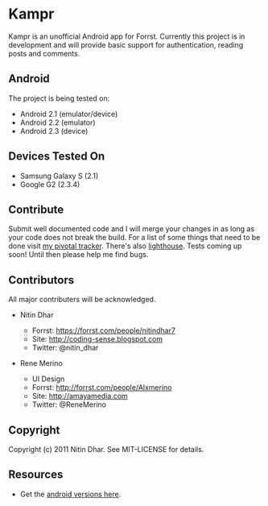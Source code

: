 Kampr
=====
Kampr is an unofficial Android app for Forrst. Currently this project is in development and will provide basic support for authentication, reading posts and comments.

Android
-------
The project is being tested on:

* Android 2.1 (emulator/device)
* Android 2.2 (emulator)
* Android 2.3 (device)

Devices Tested On
-----------------

* Samsung Galaxy S (2.1)
* Google G2 (2.3.4)

Contribute
------------
Submit well documented code and I will merge your changes in
as long as your code does not break the build. For a list of some things that need
to be done visit [my pivotal tracker](https://www.pivotaltracker.com/projects/413087).
There's also [lighthouse](http://kampr.lighthouseapp.com/projects/87297/home).
Tests coming up soon! Until then please help me find bugs.
 
Contributors
------------
All major contributers will be acknowledged.

- Nitin Dhar

  - Forrst: https://forrst.com/people/nitindhar7
  - Site: http://coding-sense.blogspot.com
  - Twitter: @nitin_dhar

- Rene Merino

  - UI Design
  - Forrst: http://forrst.com/people/Alxmerino
  - Site: http://amayamedia.com
  - Twitter: @ReneMerino

Copyright
---------
Copyright (c) 2011 Nitin Dhar. See MIT-LICENSE for details.

Resources
---------

- Get the [android versions here](http://developer.android.com/guide/appendix/api-levels.html).
